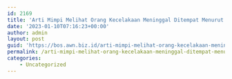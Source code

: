 ```yaml
---
id: 2169
title: 'Arti Mimpi Melihat Orang Kecelakaan Meninggal Ditempat Menurut Islam'
date: '2023-01-10T07:16:23+00:00'
author: admin
layout: post
guid: 'https://bos.awn.biz.id/arti-mimpi-melihat-orang-kecelakaan-meninggal-ditempat-menurut-islam/'
permalink: /arti-mimpi-melihat-orang-kecelakaan-meninggal-ditempat-menurut-islam/
categories:
    - Uncategorized
---
```


